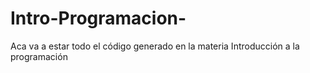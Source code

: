 # Intro-Programacion-
Aca va a estar todo el código generado  en la materia Introducción a la programación
